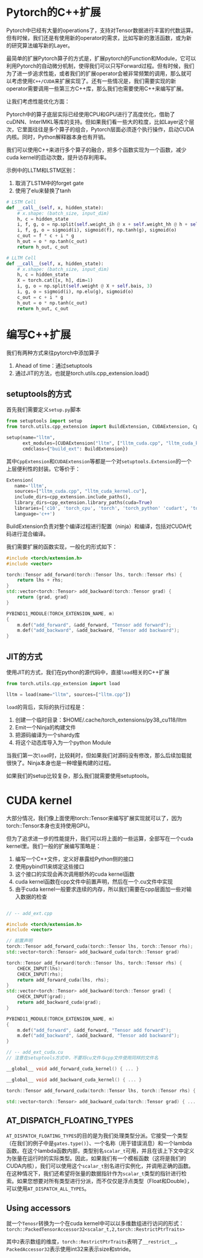 # Pytorch的C++扩展

Pytorch中已经有大量的operations了，支持对Tensor数据进行丰富的代数运算。但有时候，我们还是有使用新的operator的需求，比如写新的激活函数，或为新的研究算法编写新的Layer。

最简单的扩展Pytorch算子的方式是，扩展pytorch的Function和Module，它可以利用Pytorch的自动微分机制，使得我们可以只写Forward过程。但有时候，我们为了进一步追求性能，或者我们的扩展operator会被非常频繁的调用，那么就可以考虑使用`C++/CUDA`来扩展实现了。还有一些情况是，我们需要实现的新operator需要调用一些第三方C++库，那么我们也需要使用C++来编写扩展。

让我们考虑性能优化方面：

Pytorch中的算子底层实际已经使用CPU和GPU进行了高度优化，借助了cuDNN、InterlMKL等库的支持。但如果我们看一些大的粒度，比如Layer这个层次，它里面往往是多个算子的组合，Pytorch层面必须逐个执行操作，启动CUDA内核。同时，Python解释器本身也有开销。

我们可以使用C++来进行多个算子的融合，把多个函数实现为一个函数，减少cuda kernel的启动次数，提升访存利用率。

示例中的LLTM和LSTM区别：

1. 取消了LSTM中的forget gate
2. 使用了elu来替换了tanh

```python
# LSTM Cell
def __call__(self, x, hidden_state):
    # x.shape: (batch_size, input_dim)
    h, c = hidden_state
    i, f, g, o = np.split(self.weight_ih @ x + self.weight_hh @ h + self.bais_hh, 4)
    i, f, g, o = sigmoid(i), sigmoid(f), np.tanh(g), sigmoid(o)
    c_out = f * c + i * g
    h_out = o * np.tanh(c_out)
    return h_out, c_out

# LLTM Cell
def __call__(self, x, hidden_state):
    # x.shape: (batch_size, input_dim)
    h, c = hidden_state
    X = torch.cat([x, h], dim=1)
    i, g, o = np.split(self.weight @ X + self.bais, 3)
    i, g, o = sigmoid(i), np.elu(g), sigmoid(o)
    c_out = c + i * g
    h_out = o * np.tanh(c_out)
    return h_out, c_out
```

# 编写C++扩展

我们有两种方式来往pytorch中添加算子

1. Ahead of time：通过setuptools
2. 通过JIT的方法，也就是torch.utils.cpp_extension.load()

## setuptools的方式

首先我们需要定义`setup.py`脚本

```python
from setuptools import setup
from torch.utils.cpp_extension import BuildExtension, CUDAExtension, CppExtension

setup(name="lltm", 
      ext_modules=[CUDAExtension("lltm", ["lltm_cuda.cpp", "lltm_cuda_kernel.cu"])],
      cmdclass={"build_ext": BuildExtension})
```

其中`CppExtension`和`CUDAExtension`等都是一个对`setuptools.Extension`的一个上层便利性的封装。它等价于：

```python
Extension(
   name='lltm',
   sources=["lltm_cuda.cpp", "lltm_cuda_kernel.cu"],
   include_dirs=cpp_extension.include_paths(),
   library_dirs=cpp_extension.library_paths(cuda=True)
   libraries=['c10', 'torch_cpu', 'torch', 'torch_python' 'cudart', 'torch_cuda'],
   language='c++')
```

BuildExtension负责对整个编译过程进行配置（ninja）和编译，包括对CUDA代码进行混合编译。

我们需要扩展的函数实现，一般化的形式如下：

```cpp
#include <torch/extension.h>
#include <vector>

torch::Tensor add_forward(torch::Tensor lhs, torch::Tensor rhs) {
    return lhs + rhs;
}
std::vector<torch::Tensor> add_backward(torch::Tensor grad) {
    return {grad, grad}
}

PYBIND11_MODULE(TORCH_EXTENSION_NAME, m)
{
    m.def("add_forward", &add_forward, "Tensor add forward");
    m.def("add_backward", &add_backward, "Tensor add backward");
}
```

## JIT的方式

使用JIT的方式，我们在python的源代码中，直接`load`相关的C++扩展

```python
from torch.utils.cpp_extension import load

lltm = load(name="lltm", sources=["lltm.cpp"])
```

`load`的背后，实际的执行过程是：

1. 创建一个临时目录：$HOME/.cache/torch_extensions/py38_cu118/lltm
2. Emit一个Ninja的构建文件
3. 把源码编译为一个shardy库
4. 将这个动态库导入为一个python Module

当我们第一次`load`时，比较耗时，但如果我们对源码没有修改，那么后续加载就很快了。Ninja本身也是一种增量构建的过程。

如果我们的setup比较复杂，那么我们就需要使用setuptools。

# CUDA kernel

大部分情况，我们像上面使用torch::Tensor来编写扩展实现就可以了，因为torch::Tensor本身也支持使用GPU。

但为了追求进一步的性能提升，我们可以将上面的一些运算，全部写在一个cuda kernel里。我们一般的扩展编写策略是：

1. 编写一个C++文件，定义好暴露给Python侧的接口
2. 使用pybind11来绑定这些接口
3. 这个接口的实现会再次调用额外的cuda kernel函数
4. cuda kernel函数在cpp文件中前置声明，然后在一个.cu文件中实现
5. 由于cuda kernel一般要求连续的内存，所以我们需要在cpp层面加一些对输入数据的检查

```cpp

// -- add_ext.cpp

#include <torch/extension.h>
#include <vector>

// 前置声明
torch::Tensor add_forward_cuda(torch::Tensor lhs, torch::Tensor rhs);
std::vector<torch::Tensor> add_backward_cuda(torch::Tensor grad)

torch::Tensor add_forward(torch::Tensor lhs, torch::Tensor rhs) {
    CHECK_INPUT(lhs);
    CHECK_INPUT(rhs);
    return add_forward_cuda(lhs, rhs);
}
std::vector<torch::Tensor> add_backward(torch::Tensor grad) {
    CHECK_INPUT(grad);
    return add_backward_cuda(grad);
}

PYBIND11_MODULE(TORCH_EXTENSION_NAME, m)
{
    m.def("add_forward", &add_forward, "Tensor add forward");
    m.def("add_backward", &add_backward, "Tensor add backward");
}

// -- add_ext_cuda.cu
// 注意在setuptools方式中，不要将cu文件与cpp文件使用同样的文件名

__global__ void add_forward_cuda_kernel() { ... }

__global__ void add_backward_cuda_kernel() { ... }

torch::Tensor add_forward_cuda(torch::Tensor lhs, torch::Tensor rhs) { ... }

std::vector<torch::Tensor> add_backward_cuda(torch::Tensor grad) { ... }

```

## AT_DISPATCH_FLOATING_TYPES

`AT_DISPATCH_FLOATING_TYPES`的目的是为我们处理类型分派。它接受一个类型（在我们的例子中是`gates.type()`）、一个名称（用于错误消息）和一个lambda函数。在这个lambda函数内部，类型别名`scalar_t`可用，并且在该上下文中定义为张量在运行时的实际类型。因此，如果我们有一个模板函数（这将是我们的CUDA内核），我们可以使用这个`scalar_t`别名进行实例化，并调用正确的函数。在这种情况下，我们还希望将张量的数据指针作为`scalar_t`类型的指针进行检索。如果您想要对所有类型进行分派，而不仅仅是浮点类型（Float和Double），可以使用`AT_DISPATCH_ALL_TYPES`。

## Using accessors

就一个`Tenosr`转换为一个在cuda kernel中可以以多维数组进行访问的形式：`torch::PackedTensorAccessor32<scalar_t,2,torch::RestrictPtrTraits>`

其中`2`表示数组的维度，`torch::RestrictPtrTraits`表明了`__restrict__`。`PackedAccessor32`表示使用int32来表示size和stride。
